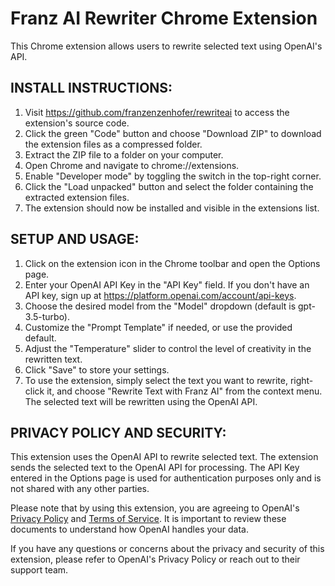 Franz AI Rewriter Chrome Extension
==================================

This Chrome extension allows users to rewrite selected text using OpenAI's API.

INSTALL INSTRUCTIONS:
---------------------

1.  Visit <https://github.com/franzenzenhofer/rewriteai> to access the extension's source code.
2.  Click the green "Code" button and choose "Download ZIP" to download the extension files as a compressed folder.
3.  Extract the ZIP file to a folder on your computer.
4.  Open Chrome and navigate to chrome://extensions.
5.  Enable "Developer mode" by toggling the switch in the top-right corner.
6.  Click the "Load unpacked" button and select the folder containing the extracted extension files.
7.  The extension should now be installed and visible in the extensions list.

SETUP AND USAGE:
----------------

1.  Click on the extension icon in the Chrome toolbar and open the Options page.
2.  Enter your OpenAI API Key in the "API Key" field. If you don't have an API key, sign up at <https://platform.openai.com/account/api-keys>.
3.  Choose the desired model from the "Model" dropdown (default is gpt-3.5-turbo).
4.  Customize the "Prompt Template" if needed, or use the provided default.
5.  Adjust the "Temperature" slider to control the level of creativity in the rewritten text.
6.  Click "Save" to store your settings.
7.  To use the extension, simply select the text you want to rewrite, right-click it, and choose "Rewrite Text with Franz AI" from the context menu. The selected text will be rewritten using the OpenAI API.

PRIVACY POLICY AND SECURITY:
----------------------------

This extension uses the OpenAI API to rewrite selected text. The extension sends the selected text to the OpenAI API for processing. The API Key entered in the Options page is used for authentication purposes only and is not shared with any other parties.

Please note that by using this extension, you are agreeing to OpenAI's [Privacy Policy](https://openai.com/policies/privacy-policy) and [Terms of Service](https://platform.openai.com/docs/terms-of-service). It is important to review these documents to understand how OpenAI handles your data.

If you have any questions or concerns about the privacy and security of this extension, please refer to OpenAI's Privacy Policy or reach out to their support team.